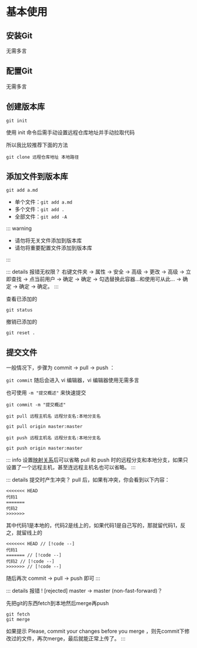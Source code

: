# 基本使用

## 安装Git

无需多言

## 配置Git

无需多言

## 创建版本库

```shell
git init
```

使用 init 命令后需手动设置远程仓库地址并手动拉取代码

所以我比较推荐下面的方法

```shell
git clone 远程仓库地址 本地路径
```

## 添加文件到版本库

```shell
git add a.md
```

- 单个文件：`git add a.md`
- 多个文件：`git add .`
- 全部文件：`git add -A`

::: warning

- 请勿将无关文件添加到版本库
- 请勿将重要配置文件添加到版本库

:::

::: details 报错无权限？
右键文件夹 → 属性 → 安全 → 高级 → 更改 → 高级 → 立即查找 → 点当前用户 → 确定 → 确定 →
勾选替换此容器...和使用可从此... → 确定 → 确定 → 确定。
:::

查看已添加的

```shell
git status
```

撤销已添加的

```shell
git reset .
```

## 提交文件

一般情况下，步骤为 commit → pull → push ：

`git commit` 随后会进入 vi 编辑器，vi 编辑器使用无需多言

也可使用 `-m "提交概述"` 来快速提交

```shell
git commit -m "提交概述"
```

`git pull 远程主机名 远程分支名:本地分支名`

```shell
git pull origin master:master
```

`git push 远程主机名 远程分支名:本地分支名`

```shell
git push origin master:master
```

::: info
设置[映射关系](git-branch.html#创建本地分支)后可以省略 pull 和 push 时的远程分支和本地分支，如果只设置了一个远程主机，甚至连远程主机名也可以省略。
:::

::: details 提交时产生冲突？
pull 后，如果有冲突，你会看到以下内容：

```
<<<<<<< HEAD
代码1
=======
代码2
>>>>>>>
```

其中代码1是本地的，代码2是线上的，如果代码1是自己写的，那就留代码1，反之，就留线上的

```
<<<<<<< HEAD // [!code --]
代码1
======= // [!code --]
代码2 // [!code --]
>>>>>>> // [!code --]
```

随后再次 commit → pull → push 即可
:::

::: details 报错 ! [rejected] master -> master (non-fast-forward)？

先把git的东西fetch到本地然后merge再push

```shell
git fetch
git merge
```

如果提示 Please, commit your changes before you merge ，则先commit下修改过的文件，再次merge，最后就能正常上传了。
:::

